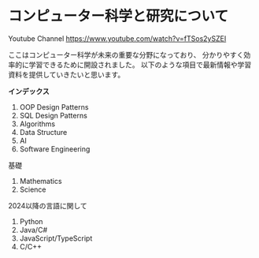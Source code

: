 # **コンピューター科学と研究について**
Youtube Channel
https://www.youtube.com/watch?v=fTSos2ySZEI

ここはコンピューター科学が未来の重要な分野になっており、
分かりやすく効率的に学習できるために開設されました。
以下のような項目で最新情報や学習資料を提供していきたいと思います。



**インデックス**

1. OOP Design Patterns
2. SQL Design Patterns
3. Algorithms
4. Data Structure
5. AI
6. Software Engineering



基礎
1. Mathematics
2. Science


2024以降の言語に関して
1. Python
2. Java/C#
3. JavaScript/TypeScript
4. C/C++

